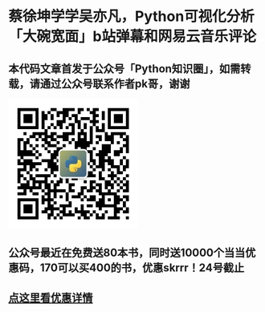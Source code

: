 # 蔡徐坤学学吴亦凡，Python可视化分析「大碗宽面」b站弹幕和网易云音乐评论

## 本代码文章首发于公众号「Python知识圈」，如需转载，请通过公众号联系作者pk哥，谢谢

![公众号](https://github.com/Brucepk/pk.github.io/blob/master/gzh.jpg)

## 公众号最近在免费送80本书，同时送10000个当当优惠码，170可以买400的书，优惠skrrr！24号截止

## [点这里看优惠详情](https://mp.weixin.qq.com/s/YEXdYCA2MuYa2x4-S1MsgQ)
